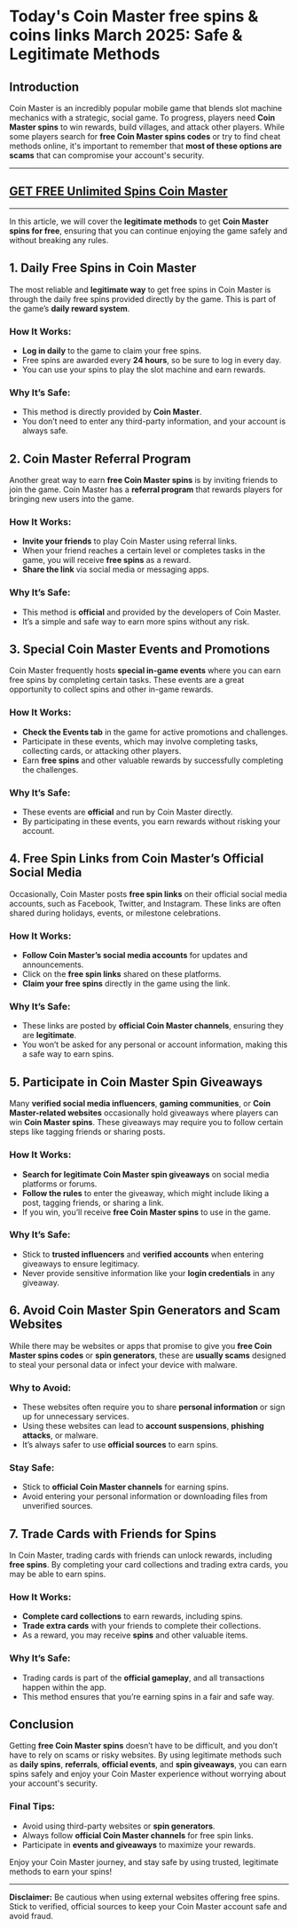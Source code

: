 # Today's Coin Master free spins & coins links March 2025: Safe & Legitimate Methods

## Introduction

Coin Master is an incredibly popular mobile game that blends slot machine mechanics with a strategic, social game. To progress, players need **Coin Master spins** to win rewards, build villages, and attack other players. While some players search for **free Coin Master spins codes** or try to find cheat methods online, it's important to remember that **most of these options are scams** that can compromise your account's security.

---
## [GET FREE Unlimited Spins Coin Master](https://bgri.site/unlimited-spins-coin-master/)
---

In this article, we will cover the **legitimate methods** to get **Coin Master spins for free**, ensuring that you can continue enjoying the game safely and without breaking any rules.

## 1. Daily Free Spins in Coin Master

The most reliable and **legitimate way** to get free spins in Coin Master is through the daily free spins provided directly by the game. This is part of the game’s **daily reward system**.

### How It Works:
- **Log in daily** to the game to claim your free spins.
- Free spins are awarded every **24 hours**, so be sure to log in every day.
- You can use your spins to play the slot machine and earn rewards.

### Why It’s Safe:
- This method is directly provided by **Coin Master**.
- You don’t need to enter any third-party information, and your account is always safe.

## 2. Coin Master Referral Program

Another great way to earn **free Coin Master spins** is by inviting friends to join the game. Coin Master has a **referral program** that rewards players for bringing new users into the game.

### How It Works:
- **Invite your friends** to play Coin Master using referral links.
- When your friend reaches a certain level or completes tasks in the game, you will receive **free spins** as a reward.
- **Share the link** via social media or messaging apps.

### Why It’s Safe:
- This method is **official** and provided by the developers of Coin Master.
- It’s a simple and safe way to earn more spins without any risk.

## 3. Special Coin Master Events and Promotions

Coin Master frequently hosts **special in-game events** where you can earn free spins by completing certain tasks. These events are a great opportunity to collect spins and other in-game rewards.

### How It Works:
- **Check the Events tab** in the game for active promotions and challenges.
- Participate in these events, which may involve completing tasks, collecting cards, or attacking other players.
- Earn **free spins** and other valuable rewards by successfully completing the challenges.

### Why It’s Safe:
- These events are **official** and run by Coin Master directly.
- By participating in these events, you earn rewards without risking your account.

## 4. Free Spin Links from Coin Master’s Official Social Media

Occasionally, Coin Master posts **free spin links** on their official social media accounts, such as Facebook, Twitter, and Instagram. These links are often shared during holidays, events, or milestone celebrations.

### How It Works:
- **Follow Coin Master’s social media accounts** for updates and announcements.
- Click on the **free spin links** shared on these platforms.
- **Claim your free spins** directly in the game using the link.

### Why It’s Safe:
- These links are posted by **official Coin Master channels**, ensuring they are **legitimate**.
- You won’t be asked for any personal or account information, making this a safe way to earn spins.

## 5. Participate in Coin Master Spin Giveaways

Many **verified social media influencers**, **gaming communities**, or **Coin Master-related websites** occasionally hold giveaways where players can win **Coin Master spins**. These giveaways may require you to follow certain steps like tagging friends or sharing posts.

### How It Works:
- **Search for legitimate Coin Master spin giveaways** on social media platforms or forums.
- **Follow the rules** to enter the giveaway, which might include liking a post, tagging friends, or sharing a link.
- If you win, you’ll receive **free Coin Master spins** to use in the game.

### Why It’s Safe:
- Stick to **trusted influencers** and **verified accounts** when entering giveaways to ensure legitimacy.
- Never provide sensitive information like your **login credentials** in any giveaway.

## 6. Avoid Coin Master Spin Generators and Scam Websites

While there may be websites or apps that promise to give you **free Coin Master spins codes** or **spin generators**, these are **usually scams** designed to steal your personal data or infect your device with malware.

### Why to Avoid:
- These websites often require you to share **personal information** or sign up for unnecessary services.
- Using these websites can lead to **account suspensions**, **phishing attacks**, or malware.
- It’s always safer to use **official sources** to earn spins.

### Stay Safe:
- Stick to **official Coin Master channels** for earning spins.
- Avoid entering your personal information or downloading files from unverified sources.

## 7. Trade Cards with Friends for Spins

In Coin Master, trading cards with friends can unlock rewards, including **free spins**. By completing your card collections and trading extra cards, you may be able to earn spins.

### How It Works:
- **Complete card collections** to earn rewards, including spins.
- **Trade extra cards** with your friends to complete their collections.
- As a reward, you may receive **spins** and other valuable items.

### Why It’s Safe:
- Trading cards is part of the **official gameplay**, and all transactions happen within the app.
- This method ensures that you’re earning spins in a fair and safe way.

## Conclusion

Getting **free Coin Master spins** doesn’t have to be difficult, and you don’t have to rely on scams or risky websites. By using legitimate methods such as **daily spins**, **referrals**, **official events**, and **spin giveaways**, you can earn spins safely and enjoy your Coin Master experience without worrying about your account's security.

### Final Tips:
- Avoid using third-party websites or **spin generators**.
- Always follow **official Coin Master channels** for free spin links.
- Participate in **events and giveaways** to maximize your rewards.

Enjoy your Coin Master journey, and stay safe by using trusted, legitimate methods to earn your spins!

---

**Disclaimer:** Be cautious when using external websites offering free spins. Stick to verified, official sources to keep your Coin Master account safe and avoid fraud.

